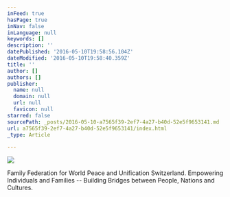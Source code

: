 ```yaml
---
inFeed: true
hasPage: true
inNav: false
inLanguage: null
keywords: []
description: ''
datePublished: '2016-05-10T19:58:56.104Z'
dateModified: '2016-05-10T19:58:40.359Z'
title: ''
author: []
authors: []
publisher:
  name: null
  domain: null
  url: null
  favicon: null
starred: false
sourcePath: _posts/2016-05-10-a7565f39-2ef7-4a27-b40d-52e5f9653141.md
url: a7565f39-2ef7-4a27-b40d-52e5f9653141/index.html
_type: Article

---
```

![](https://the-grid-user-content.s3-us-west-2.amazonaws.com/cbce3b68-b854-4011-b48f-e6784c734a15.png)

Family Federation for World Peace and Unification Switzerland. Empowering Individuals and Families -- Building Bridges between People, Nations and Cultures.